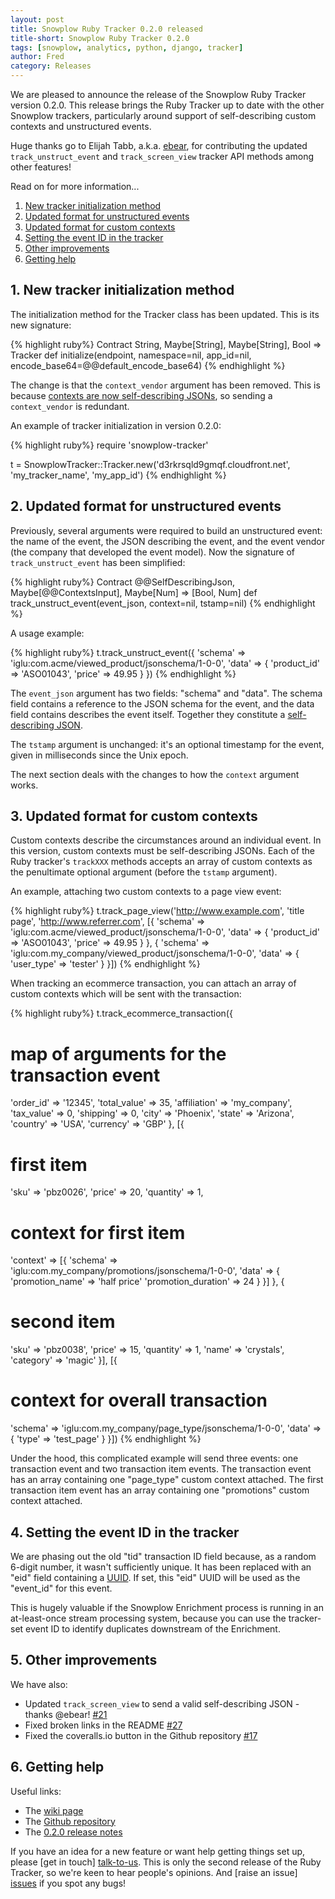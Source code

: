 ```yaml
---
layout: post
title: Snowplow Ruby Tracker 0.2.0 released
title-short: Snowplow Ruby Tracker 0.2.0
tags: [snowplow, analytics, python, django, tracker]
author: Fred
category: Releases
---
```


We are pleased to announce the release of the Snowplow Ruby Tracker version 0.2.0. This release brings the Ruby Tracker up to date with the other Snowplow trackers, particularly around support of self-describing custom contexts and unstructured events.

Huge thanks go to Elijah Tabb, a.k.a. [ebear][ebear], for contributing the updated `track_unstruct_event` and `track_screen_view` tracker API methods among other features!

Read on for more information...

1. [New tracker initialization method](/blog/2014/07/31/snowplow-ruby-tracker-0.2.0-released/#initialization)
2. [Updated format for unstructured events](/blog/2014/07/31/snowplow-ruby-tracker-0.2.0-released/#unstruct-events)
3. [Updated format for custom contexts](/blog/2014/07/31/snowplow-ruby-tracker-0.2.0-released/#contexts)
4. [Setting the event ID in the tracker](/blog/2014/07/31/snowplow-ruby-tracker-0.2.0-released/#uuid)
5. [Other improvements](/blog/2014/07/31/snowplow-ruby-tracker-0.2.0-released/#improvements)
6. [Getting help](/blog/2014/07/31/snowplow-ruby-tracker-0.2.0-released/#improvements)

<!--more-->

<h2><a name="initialization">1. New tracker initialization method</a></h2>

The initialization method for the Tracker class has been updated. This is its new signature:

{% highlight ruby%}
Contract String, Maybe[String], Maybe[String], Bool => Tracker
def initialize(endpoint, namespace=nil, app_id=nil, encode_base64=@@default_encode_base64)
{% endhighlight %}

The change is that the `context_vendor` argument has been removed. This is because [contexts are now self-describing JSONs](/blog/2014/04/23/snowplow-ruby-tracker-0.1.0-released/#contexts), so sending a `context_vendor` is redundant.

An example of tracker initialization in version 0.2.0:

{% highlight ruby%}
require 'snowplow-tracker'

t = SnowplowTracker::Tracker.new('d3rkrsqld9gmqf.cloudfront.net', 'my_tracker_name', 'my_app_id')
{% endhighlight %}

<h2><a name="unstruct-events">2. Updated format for unstructured events</a></h2>

Previously, several arguments were required to build an unstructured event: the name of the event, the JSON describing the event, and the event vendor (the company that developed the event model). Now the signature of `track_unstruct_event` has been simplified:

{% highlight ruby%}
Contract @@SelfDescribingJson, Maybe[@@ContextsInput], Maybe[Num] => [Bool, Num]
def track_unstruct_event(event_json, context=nil, tstamp=nil)
{% endhighlight %}

A usage example:

{% highlight ruby%}
t.track_unstruct_event({
  'schema' => 'iglu:com.acme/viewed_product/jsonschema/1-0-0',
  'data' => {
    'product_id' => 'ASO01043',
    'price' => 49.95
  }
})
{% endhighlight %}

The `event_json` argument has two fields: "schema" and "data". The schema field contains a reference to the JSON schema for the event, and the data field contains describes the event itself. Together they constitute a [self-describing JSON][self-describing-jsons].

The `tstamp` argument is unchanged: it's an optional timestamp for the event, given in milliseconds since the Unix epoch.

The next section deals with the changes to how the `context` argument works.

<h2><a name="unstruct-events">3. Updated format for custom contexts</a></h2>

Custom contexts describe the circumstances around an individual event. In this version, custom contexts must be self-describing JSONs. Each of the Ruby tracker's `trackXXX` methods accepts an array of custom contexts as the penultimate optional argument (before the `tstamp` argument).

An example, attaching two custom contexts to a page view event:

{% highlight ruby%}
t.track_page_view('http://www.example.com', 'title page', 'http://www.referrer.com', [{
  'schema' => 'iglu:com.acme/viewed_product/jsonschema/1-0-0',
  'data' => {
    'product_id' => 'ASO01043',
    'price' => 49.95
  }
},
{
  'schema' => 'iglu:com.my_company/viewed_product/jsonschema/1-0-0',
  'data' => {
    'user_type' => 'tester'
  }
}])
{% endhighlight %}

When tracking an ecommerce transaction, you can attach an array of custom contexts which will be sent with the transaction:

{% highlight ruby%}
t.track_ecommerce_transaction({
  # map of arguments for the transaction event
  'order_id' => '12345',
  'total_value' => 35,
  'affiliation' => 'my_company',
  'tax_value' => 0,
  'shipping' => 0,
  'city' => 'Phoenix',
  'state' => 'Arizona',
  'country' => 'USA',
  'currency' => 'GBP'
},
[{
  # first item
  'sku' => 'pbz0026',
  'price' => 20,
  'quantity' => 1,
  # context for first item
  'context' => [{
    'schema' => 'iglu:com.my_company/promotions/jsonschema/1-0-0',
    'data' => {
      'promotion_name' => 'half price'
      'promotion_duration' => 24
    }
  }]
},
{
  # second item
  'sku' => 'pbz0038',
  'price' => 15,
  'quantity' => 1,
  'name' => 'crystals',
  'category' => 'magic'
}],
[{
  # context for overall transaction
  'schema' => 'iglu:com.my_company/page_type/jsonschema/1-0-0',
  'data' => {
    'type' => 'test_page'
  }
}])
{% endhighlight %}

Under the hood, this complicated example will send three events: one transaction event and two transaction item events. The transaction event has an array containing one "page_type" custom context attached. The first transaction item event has an array containing one "promotions" custom context attached.

<h2><a name="uuid">4. Setting the event ID in the tracker</a></h2>

We are phasing out the old "tid" transaction ID field because, as a random 6-digit number, it wasn't sufficiently unique. It has been replaced with an "eid" field containing a [UUID][uuid]. If set, this "eid" UUID will be used as the "event_id" for this event.

This is hugely valuable if the Snowplow Enrichment process is running in an at-least-once stream processing system, because you can use the tracker-set event ID to identify duplicates downstream of the Enrichment.

<h2><a name="improvements">5. Other improvements</a></h2>

We have also:

* Updated `track_screen_view` to send a valid self-describing JSON - thanks @ebear! [#21][21]
* Fixed broken links in the README [#27][27]
* Fixed the coveralls.io button in the Github repository [#17][17]

<h2><a name="help">6. Getting help</a></h2>

Useful links:

* The [wiki page][wiki]
* The [Github repository][repo]
* The [0.2.0 release notes][tracker-020]

If you have an idea for a new feature or want help getting things set up, please [get in touch] [talk-to-us]. This is only the second release of the Ruby Tracker, so we're keen to hear people's opinions. And [raise an issue] [issues] if you spot any bugs!

[ebear]: https://github.com/ebear

[repo]: https://github.com/snowplow/snowplow-ruby-tracker
[wiki]: https://github.com/snowplow/snowplow/wiki/Ruby-Tracker
[setup]: https://github.com/snowplow/snowplow/wiki/Ruby-tracker-setup
[talk-to-us]: https://github.com/snowplow/snowplow/wiki/Talk-to-us
[issues]: https://github.com/snowplow/snowplow-ruby-tracker/issues

[17]: https://github.com/snowplow/snowplow-ruby-tracker/issues/17
[21]: https://github.com/snowplow/snowplow-ruby-tracker/issues/21
[27]: https://github.com/snowplow/snowplow-ruby-tracker/issues/27

[self-describing-jsons]: http://snowplowanalytics.com/blog/2014/05/15/introducing-self-describing-jsons/
[json-schema]: http://json-schema.org/
[uuid]: http://en.wikipedia.org/wiki/Universally_unique_identifier

[tracker-020]: https://github.com/snowplow/snowplow-ruby-tracker/releases/tag/0.2.0
